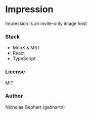 # Impression

Impression is an invite-only image host

### Stack

- MobX & MST
- React
- TypeScript

### License

MIT

### Author

Nicholas Gebhart (gebhartn)
